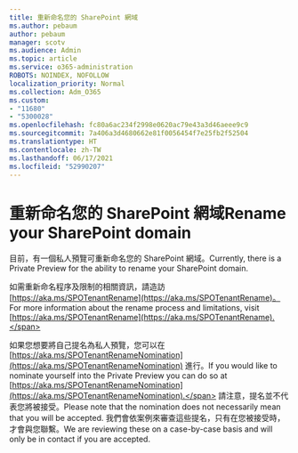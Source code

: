 ```yaml
---
title: 重新命名您的 SharePoint 網域
ms.author: pebaum
author: pebaum
manager: scotv
ms.audience: Admin
ms.topic: article
ms.service: o365-administration
ROBOTS: NOINDEX, NOFOLLOW
localization_priority: Normal
ms.collection: Adm_O365
ms.custom:
- "11680"
- "5300028"
ms.openlocfilehash: fc80a6ac234f2998e0620ac79e43a3d46aeee9c9
ms.sourcegitcommit: 7a406a3d4680662e81f0056454f7e25fb2f52504
ms.translationtype: HT
ms.contentlocale: zh-TW
ms.lasthandoff: 06/17/2021
ms.locfileid: "52990207"
---
```

# <a name="rename-your-sharepoint-domain"></a><span data-ttu-id="caa06-102">重新命名您的 SharePoint 網域</span><span class="sxs-lookup"><span data-stu-id="caa06-102">Rename your SharePoint domain</span></span>

<span data-ttu-id="caa06-103">目前，有一個私人預覽可重新命名您的 SharePoint 網域。</span><span class="sxs-lookup"><span data-stu-id="caa06-103">Currently, there is a Private Preview for the ability to rename your SharePoint domain.</span></span>

<span data-ttu-id="caa06-104">如需重新命名程序及限制的相關資訊，請造訪 [https://aka.ms/SPOTenantRename](https://aka.ms/SPOTenantRename)。</span><span class="sxs-lookup"><span data-stu-id="caa06-104">For more information about the rename process and limitations, visit [https://aka.ms/SPOTenantRename](https://aka.ms/SPOTenantRename).</span></span>

<span data-ttu-id="caa06-105">如果您想要將自己提名為私人預覽，您可以在 [https://aka.ms/SPOTenantRenameNomination](https://aka.ms/SPOTenantRenameNomination) 進行。</span><span class="sxs-lookup"><span data-stu-id="caa06-105">If you would like to nominate yourself into the Private Preview you can do so at [https://aka.ms/SPOTenantRenameNomination](https://aka.ms/SPOTenantRenameNomination).</span></span> <span data-ttu-id="caa06-106">請注意，提名並不代表您將被接受。</span><span class="sxs-lookup"><span data-stu-id="caa06-106">Please note that the nomination does not necessarily mean that you will be accepted.</span></span> <span data-ttu-id="caa06-107">我們會依案例來審查這些提名，只有在您被接受時，才會與您聯繫。</span><span class="sxs-lookup"><span data-stu-id="caa06-107">We are reviewing these on a case-by-case basis and will only be in contact if you are accepted.</span></span>
